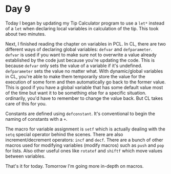 # Day 9

Today I began by updating my Tip Calculator program to use a `let*` instead of a `let` when declaring local variables in calculation of the tip. This took about two minutes.

Next, I finished reading the chapter on variables in PCL. In CL, there are two different ways of declaring global variables: `defvar` and `defparameter`. `defvar` is used if you want to make sure not to overwrite a value already established by the code just because you're updating the code. This is because `defvar` only sets the value of a variable if it's undefined. `defparameter` sets the value no matter what. With dynamic/global variables in CL, you're able to make them temporarily store the value for the execution of some form and then automatically go back to the former value. This is good if you have a global variable that has some default value most of the time but want it to be something else for a specific situation. ordinarily, you'd have to remember to change the value back. But CL takes care of this for you.

Constants are defined using `defconstant`. It's conventional to begin the naming of constants with a `+`.

The macro for variable assignment is `setf` which is actually dealing with the `setq` special operator behind the scenes. There are also increment/decrement operators: `incf` and `decf`. There are a bunch of other macros used for modifying variables (modify macros) such as `push` and `pop` for lists. Also other useful ones like `rotatef` and `shiftf` which move values between variables.

That's it for today. Tomorrow I'm going more in-depth on macros.